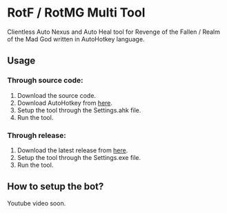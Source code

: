 
# RotF / RotMG Multi Tool
Clientless Auto Nexus and Auto Heal tool for Revenge of the Fallen / Realm of the Mad God written in AutoHotkey language.

## Usage
### Through source code:
1. Download the source code.
2. Download AutoHotkey from [here](https://www.autohotkey.com/).
3. Setup the tool through the Settings.ahk file.
4. Run the tool.

### Through release:
1. Download the latest release from [here](https://github.com/aytugdemir/rotf-rotmg-multitool/releases).
2. Setup the tool through the Settings.exe file.
3. Run the tool.

## How to setup the bot?
Youtube video soon.
